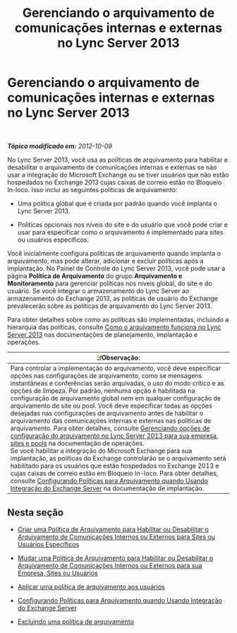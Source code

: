 ﻿---
title: Gerenciando o arquivamento de comunicações internas e externas no Lync Server 2013
TOCTitle: Gerenciando o arquivamento de comunicações internas e externas no Lync Server 2013
ms:assetid: 6c2cf941-3204-4f1a-a7e0-416c828056d9
ms:mtpsurl: https://technet.microsoft.com/pt-br/library/JJ204977(v=OCS.15)
ms:contentKeyID: 49307031
ms.date: 05/19/2016
mtps_version: v=OCS.15
ms.translationtype: HT
---

# Gerenciando o arquivamento de comunicações internas e externas no Lync Server 2013

 

_**Tópico modificado em:** 2012-10-09_

No Lync Server 2013, você usa as políticas de arquivamento para habilitar e desabilitar o arquivamento de comunicações internas e externas se não usar a integração do Microsoft Exchange ou se tiver usuários que não estão hospedados no Exchange 2013 cujas caixas de correio estão no Bloqueio In-loco. Isso inclui as seguintes políticas de arquivamento:

  - Uma política global que é criada por padrão quando você implanta o Lync Server 2013.

  - Políticas opcionais nos níveis do site e do usuário que você pode criar e usar para especificar como o arquivamento é implementado para sites ou usuários específicos.

Você inicialmente configura políticas de arquivamento quando implanta o arquivamento, mas pode alterar, adicionar e excluir políticas após a implantação. No Painel de Controle do Lync Server 2013, você pode usar a página **Política de Arquivamento** do grupo **Arquivamento e Monitoramento** para gerenciar políticas nos níveis global, do site e do usuário. Se você integrar o armazenamento do Lync Server ao armazenamento do Exchange 2013, as políticas de usuário do Exchange prevalecerão sobre as políticas de arquivamento do Lync Server 2013.

Para obter detalhes sobre como as políticas são implementadas, incluindo a hierarquia das políticas, consulte [Como o arquivamento funciona no Lync Server 2013](lync-server-2013-how-archiving-works.md) nas documentações de planejamento, implantação e operações.

<table>
<thead>
<tr class="header">
<th><img src="images/Gg425756.note(OCS.15).gif" title="note" alt="note" />Observação:</th>
</tr>
</thead>
<tbody>
<tr class="odd">
<td>Para controlar a implementação do arquivamento, você deve especificar opções nas configurações de arquivamento, como se mensagens instantâneas e conferências serão arquivadas, o uso do modo crítico e as opções de limpeza. Por padrão, nenhuma opção é habilitada na configuração de arquivamento global nem em qualquer configuração de arquivamento de site ou pool. Você deve especificar todas as opções desejadas nas configurações de arquivamento antes de habilitar o arquivamento das comunicações internas e externas nas políticas de arquivamento. Para obter detalhes, consulte <a href="lync-server-2013-managing-archiving-configuration-options-for-your-organization-sites-and-pools.md">Gerenciando opções de configuração do arquivamento no Lync Server 2013 para sua empresa, sites e pools</a> na documentação de operações.<br />
Se você habilitar a integração do Microsoft Exchange para sua implantação, as políticas do Exchange controlarão se o arquivamento será habilitado para os usuários que estão hospedados no Exchange 2013 e cujas caixas de correio estão em Bloqueio In-loco. Para obter detalhes, consulte <a href="lync-server-2013-setting-up-policies-for-archiving-when-using-exchange-server-integration.md">Configurando Políticas para Arquivamento quando Usando Integração do Exchange Server</a> na documentação de implantação.</td>
</tr>
</tbody>
</table>


## Nesta seção

  - [Criar uma Política de Arquivamento para Habilitar ou Desabilitar o Arquivamento de Comunicações Internos ou Externos para Sites ou Usuários Específicos](lync-server-2013-creating-an-archiving-policy-to-enable-or-disable-archiving-of-internal-or-external-communications-for-specific-sites-or-users.md)

  - [Mudar uma Política de Arquivamento para Habilitar ou Desabilitar o Arquivamento de Comunicações Internos ou Externos para sua Empresa, Sites ou Usuários](lync-server-2013-changing-an-archiving-policy-to-enable-or-disable-archiving-of-internal-or-external-communications-for-your-organization-sites-or-us.md)

  - [Aplicar uma política de arquivamento aos usuários](lync-server-2013-applying-an-archiving-policy-to-users.md)

  - [Configurando Políticas para Arquivamento quando Usando Integração do Exchange Server](lync-server-2013-setting-up-policies-for-archiving-when-using-exchange-server-integration.md)

  - [Excluindo uma política de arquivamento](lync-server-2013-deleting-an-archiving-policy.md)

